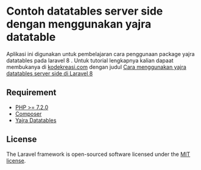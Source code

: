 # Contoh datatables server side dengan menggunakan yajra datatable
Aplikasi ini digunakan untuk pembelajaran cara penggunaan package yajra datatables pada laravel 8 . 
Untuk tutorial lengkapnya kalian dapaat membukanya di [kodekreasi.com](https://www.kodekreasi.com/)
dengan judul [Cara menggunakan yajra datatables server side di Laravel 8](https://www.php.net/)

## Requirement ##

- [PHP >= 7.2.0](https://www.php.net/)
- [Composer](https://getcomposer.org/)
- [Yajra Datatables](https://github.com/yajra/laravel-datatables)  



## License

The Laravel framework is open-sourced software licensed under the [MIT license](https://opensource.org/licenses/MIT).
